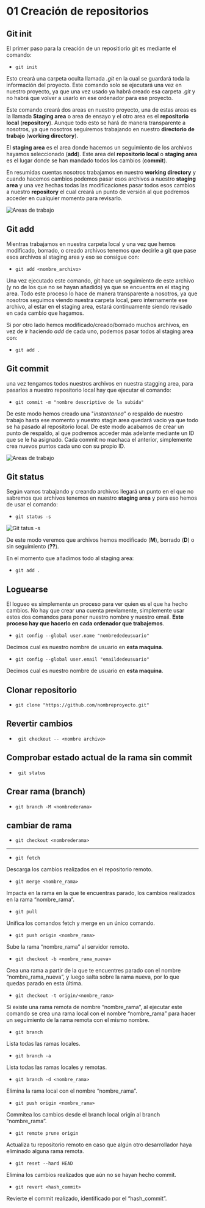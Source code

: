 
# 01 Creación de repositorios

## Git init
El primer paso para la creación de un repositiorio git es mediante el comando:
* ``` git init ```

Esto creará una carpeta oculta llamada *.git* en la cual se guardará toda la información del proyecto. Este comando solo se ejecutará una vez en nuestro proyecto, ya que una vez usado ya habrá creado esa carpeta *.git* y no habrá que volver a usarlo en ese ordenador para ese proyecto.

Este comando creará dos areas en nuestro proyecto, una de estas areas es la llamada **Staging area** o area de ensayo y el otro area es el **repositorio local** (**repository**). Aunque todo esto se hará de manera transparente a nosotros, ya que nosotros seguiremos trabajando en nuestro **directorio de trabajo** (**working directory**).


El **staging area** es el area donde hacemos un seguimiento de los archivos hayamos seleccionado (**add**). Este area del **repositorio local** o **staging area** es el lugar donde se han mandado todos los cambios (**commit**).

En resumidas cuentas nosotros trabajamos en nuestro **working directory** y cuando hacemos cambios podemos pasar esos archivos a nuestro **staging area** y una vez hechas todas las modificaciones pasar todos esos cambios a nuestro **repository** el cual creará un punto de versión al que podremos acceder en cualquier momento para revisarlo.

![Areas de trabajo](/img/areas-trabajo-init.png)

## Git add
Mientras trabajamos en nuestra carpeta local y una vez que hemos modificado, borrado, o creado archivos tenemos que decirle a git que pase esos archivos al staging area y eso se consigue con:
* ``` git add <nombre_archivo> ```

Una vez ejecutado este comando, git hace un seguimiento de este archivo (y no de los que no se hayan añadido) ya que se encuentra en el staging area. Todo este proceso lo hace de manera transparente a nosotros, ya que nosotros seguimos viendo nuestra carpeta local, pero internamente ese archivo, al estar en el staging area, estará continuamente siendo revisado en cada cambio que hagamos.

Si por otro lado hemos modificado/creado/borrado muchos archivos, en vez de ir haciendo *add* de cada uno, podemos pasar todos al staging area con:
* ``` git add . ```

## Git commit
una vez tengamos todos nuestros archivos en nuestra stagging area, para pasarlos a nuestro repositorio local hay que ejecutar el comando:
* ``` git commit -m "nombre descriptivo de la subida" ```

De este modo hemos creado una "*instantanea*" o respaldo de nuestro trabajo hasta ese momento y nuestro stagin area quedará vacio ya que todo se ha pasado al repositorio local. De este modo acabamos de crear un punto de respaldo, al que podremos acceder más adelante mediante un ID que se le ha asignado. Cada commit no machaca el anterior, simplemente crea nuevos puntos cada uno con su propio ID.

![Areas de trabajo](/img/areas-trabajo-init.png)

## Git status
Según vamos trabajando y creando archivos llegará un punto en el que no sabremos que archivos tenemos en nuestro **staging area** y para eso hemos de usar el comando:
* ``` git status -s ```

![Git tatus -s](/img/status.jpg)

De este modo veremos que archivos hemos modificado (**M**), borrado (**D**) o sin seguimiento (**??**).

En el momento que añadimos todo al staging area:
* ``` git add . ```


## Loguearse
El logueo es simplemente un proceso para ver quien es el que ha hecho cambios. No hay que crear una cuenta previamente, simplemente usar estos dos comandos para poner nuestro nombre y nuestro email. **Este proceso hay que hacerlo en cada ordenador que trabajemos**.


* ``` git config --global user.name "nombrededeusuario" ```

Decimos cual es nuestro nombre de usuario en **esta maquina**.

* ``` git config --global user.email "emaildedeusuario" ```

Decimos cual es nuestro nombre de usuario en **esta maquina**.





## Clonar repositorio
* ``` git clone "https://github.com/nombreproyecto.git" ``` 


## Revertir cambios
* ``` git checkout -- <nombre archivo>``` 

## Comprobar estado actual de la rama sin commit
* ``` git status``` 


## Crear rama (branch)
* ``` git branch -M <nombrederama> ```

## cambiar de rama
* ``` git checkout <nombrederama> ```
-----------------------------------------------------------------------------------------------------
* ``` git fetch ```

Descarga los cambios realizados en el repositorio remoto.

* ``` git merge <nombre_rama> ```

Impacta en la rama en la que te encuentras parado, los cambios realizados en la rama “nombre_rama”.


* ``` git pull ```

Unifica los comandos fetch y merge en un único comando.


* ``` git push origin <nombre_rama> ```

Sube la rama “nombre_rama” al servidor remoto.


* ``` git checkout -b <nombre_rama_nueva> ```

Crea una rama a partir de la que te encuentres parado con el nombre “nombre_rama_nueva”, y luego salta sobre la rama nueva, por lo que quedas parado en esta última.

* ``` git checkout -t origin/<nombre_rama> ```

Si existe una rama remota de nombre “nombre_rama”, al ejecutar este comando se crea una rama local con el nombre “nombre_rama” para hacer un seguimiento de la rama remota con el mismo nombre.

* ``` git branch ```

Lista todas las ramas locales.

* ``` git branch -a ```

Lista todas las ramas locales y remotas.

* ``` git branch -d <nombre_rama> ```

Elimina la rama local con el nombre “nombre_rama”.

* ``` git push origin <nombre_rama> ```

Commitea los cambios desde el branch local origin al branch “nombre_rama”.

* ``` git remote prune origin ```

Actualiza tu repositorio remoto en caso que algún otro desarrollador haya eliminado alguna rama remota.

* ``` git reset --hard HEAD ```

Elimina los cambios realizados que aún no se hayan hecho commit.

* ``` git revert <hash_commit> ```

Revierte el commit realizado, identificado por el “hash_commit”.